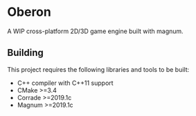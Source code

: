 # Oberon

A WIP cross-platform 2D/3D game engine built with magnum.

## Building

This project requires the following libraries and tools to be built:

- C++ compiler with C++11 support
- CMake >=3.4
- Corrade >=2019.1c
- Magnum >=2019.1c
